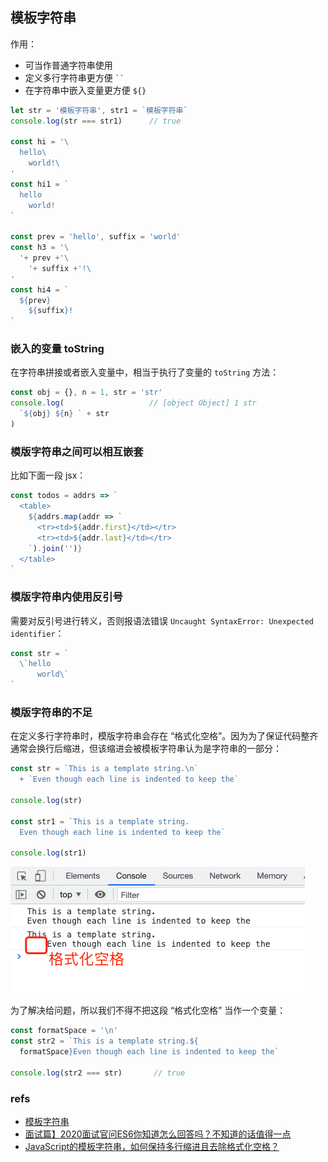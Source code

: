 ## 模板字符串
作用：
- 可当作普通字符串使用
- 定义多行字符串更方便 <code>``</code>
- 在字符串中嵌入变量更方便 <code>${}</code>

``` js
let str = '模板字符串', str1 = `模板字符串`
console.log(str === str1)      // true

const hi = '\
  hello\
    world!\
'
const hi1 = `
  hello
    world!
`

const prev = 'hello', suffix = 'world'
const h3 = '\
  '+ prev +'\
    '+ suffix +'!\
'
const hi4 = `
  ${prev}
    ${suffix}!
`
```

### 嵌入的变量 toString
在字符串拼接或者嵌入变量中，相当于执行了变量的 `toString` 方法：

``` js
const obj = {}, n = 1, str = 'str'
console.log(                   // [object Object] 1 str
  `${obj} ${n} ` + str
)
```

### 模版字符串之间可以相互嵌套
比如下面一段 jsx：

``` jsx
const todos = addrs => `
  <table>
    ${addrs.map(addr => `
      <tr><td>${addr.first}</td></tr>
      <tr><td>${addr.last}</td></tr>
    `).join('')}
  </table>
`
```

### 模版字符串内使用反引号
需要对反引号进行转义，否则报语法错误 `Uncaught SyntaxError: Unexpected identifier`：

``` js
const str = `
  \`hello
      world\`
`
```

### 模版字符串的不足
在定义多行字符串时，模版字符串会存在 “格式化空格”。因为为了保证代码整齐通常会换行后缩进，但该缩进会被模板字符串认为是字符串的一部分：

``` js
const str = `This is a template string.\n`
  + `Even though each line is indented to keep the`

console.log(str)

const str1 = `This is a template string.
  Even though each line is indented to keep the`

console.log(str1)
```

![模版字符串-格式化空格.png](imgs/模版字符串-格式化空格.png)

为了解决给问题，所以我们不得不把这段 “格式化空格” 当作一个变量：

``` js
const formatSpace = '\n'
const str2 = `This is a template string.${
  formatSpace}Even though each line is indented to keep the`

console.log(str2 === str)       // true
```

### refs
- [模板字符串](https://es6.ruanyifeng.com/#docs/string#%E6%A8%A1%E6%9D%BF%E5%AD%97%E7%AC%A6%E4%B8%B2)
- [面试篇】2020面试官问ES6你知道怎么回答吗？不知道的话值得一点](https://juejin.cn/post/6881513523826917390#heading-6)
- [JavaScript的模板字符串，如何保持多行缩进且去除格式化空格？](https://juejin.cn/post/6844903742731616270)

